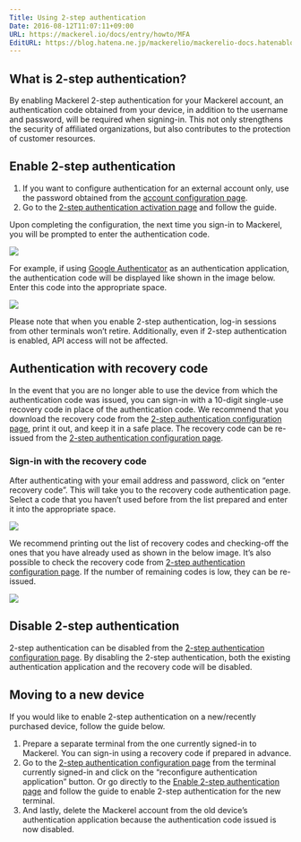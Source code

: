 ```yaml
---
Title: Using 2-step authentication
Date: 2016-08-12T11:07:11+09:00
URL: https://mackerel.io/docs/entry/howto/MFA
EditURL: https://blog.hatena.ne.jp/mackerelio/mackerelio-docs.hatenablog.mackerel.io/atom/entry/10328749687178453702
---
```


<h2 id="about-mfa">What is 2-step authentication?</h2>

By enabling Mackerel 2-step authentication for your Mackerel account, an authentication code obtained from your device, in addition to the username and password, will be required when signing-in. This not only strengthens the security of affiliated organizations, but also contributes to the protection of customer resources.

<h2 id="enable-mfa">Enable 2-step authentication</h2>

1. If you want to configure authentication for an external account only, use the password obtained from the [account configuration page](https://mackerel.io/settings/user?tab=account).
2. Go to the [2-step authentication activation page](https://mackerel.io/settings/user/mfa/enroll) and follow the guide.

Upon completing the configuration, the next time you sign-in to Mackerel, you will be prompted to enter the authentication code.

![](https://cdn-ak.f.st-hatena.com/images/fotolife/a/andyyk/20160810/20160810185623.png)

For example, if using [Google Authenticator](https://support.google.com/accounts/answer/1066447) as an authentication application, the authentication code will be displayed like shown in the image below. Enter this code into the appropriate space. 

![](https://cdn-ak.f.st-hatena.com/images/fotolife/a/andyyk/20160810/20160810190036.png)

Please note that when you enable 2-step authentication, log-in sessions from other terminals won’t retire. Additionally, even if 2-step authentication is enabled, API access will not be affected. 

<h2 id="about-recovery-code">Authentication with recovery code</h2>

In the event that you are no longer able to use the device from which the authentication code was issued, you can sign-in with a 10-digit single-use recovery code in place of the authentication code. We recommend that you download the recovery code from the [2-step authentication configuration page](https://mackerel.io/settings/user/mfa/configure), print it out, and keep it in a safe place. The recovery code can be re-issued from the [2-step authentication configuration page](https://mackerel.io/settings/user/mfa/configure).

### Sign-in with the recovery code

After authenticating with your email address and password, click on “enter recovery code”. This will take you to the recovery code authentication page. Select a code that you haven’t used before from the list prepared and enter it into the appropriate space.  

![](https://cdn-ak.f.st-hatena.com/images/fotolife/a/andyyk/20160810/20160810185734.png)

We recommend printing out the list of recovery codes and checking-off the ones that you have already used as shown in the below image. It’s also possible to check the recovery code from [2-step authentication configuration page](https://mackerel.io/settings/user/mfa/configure). If the number of remaining codes is low, they can be re-issued. 

![](https://cdn-ak.f.st-hatena.com/images/fotolife/a/andyyk/20160810/20160810185858.png)

<h2 id="disable-mfa">Disable 2-step authentication</h2>

2-step authentication can be disabled from the [2-step authentication configuration page](https://mackerel.io/settings/user/mfa/configure). By disabling the 2-step authentication, both the existing authentication application and the recovery code will be disabled.

<h2 id="move-to-new-device">Moving to a new device</h2>

If you would like to enable 2-step authentication on a new/recently purchased device, follow the guide below.

1. Prepare a separate terminal from the one currently signed-in to Mackerel. You can sign-in using a recovery code if prepared in advance. 
2. Go to the [2-step authentication configuration page](https://mackerel.io/settings/user/mfa/configure) from the terminal currently signed-in and click on the “reconfigure authentication application” button. Or go directly to the [Enable 2-step authentication page](https://mackerel.io/settings/user/mfa/enroll) and follow the guide to enable 2-step authentication for the new terminal.
3. And lastly, delete the Mackerel account from the old device’s authentication application because the authentication code issued is now disabled.
